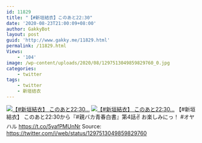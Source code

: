 ```yaml
---
id: 11829
title: "【#新垣結衣】このあと22:30"
date: '2020-08-23T21:00:09+08:00'
author: GakkyBot
layout: post
guid: 'http://www.gakky.me/11829.html'
permalink: /11829.html
Views:
    - '104'
image: /wp-content/uploads/2020/08/1297513049859829760_0.jpg
categories:
    - twitter
tags:
    - twitter
    - 新垣结衣
---
```


[![【#新垣結衣】
このあと22:30...](http://www.yui-aragaki.org/wp-content/uploads/2020/08/1297513049859829760_0.jpg)](http://www.yui-aragaki.org/wp-content/uploads/2020/08/1297513049859829760_0.jpg)
[![【#新垣結衣】
このあと22:30...](http://www.yui-aragaki.org/wp-content/uploads/2020/08/1297513049859829760_1.jpg)](http://www.yui-aragaki.org/wp-content/uploads/2020/08/1297513049859829760_1.jpg)
【#新垣結衣】
このあと22:30から『#親バカ青春白書』第4話✌️
お楽しみにっ！
\#オヤハル https://t.co/5yafPMUnNr
Source: <https://twitter.com/i/web/status/1297513049859829760>
